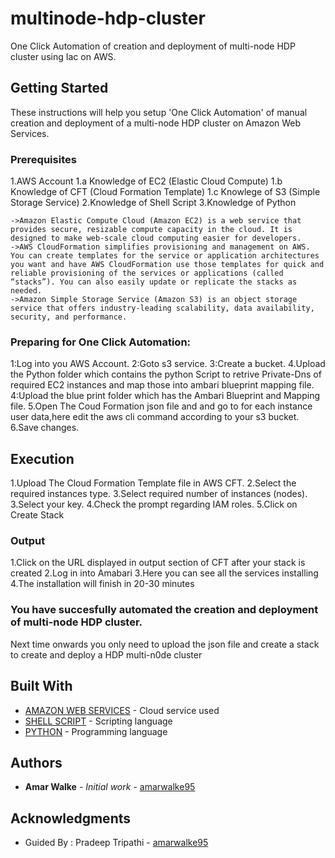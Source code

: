 # multinode-hdp-cluster

One Click Automation of creation and deployment of multi-node HDP cluster using Iac on AWS.

## Getting Started

These instructions will help you setup 'One Click Automation' of manual creation and deployment of a multi-node HDP cluster on Amazon Web Services.

### Prerequisites

1.AWS Account
  1.a Knowledge of EC2 (Elastic Cloud Compute)
  1.b Knowledge of CFT (Cloud Formation Template)
  1.c Knowlege of S3 (Simple Storage Service)
2.Knowledge of Shell Script
3.Knowledge of Python

```
->Amazon Elastic Compute Cloud (Amazon EC2) is a web service that provides secure, resizable compute capacity in the cloud. It is designed to make web-scale cloud computing easier for developers. 
->AWS CloudFormation simplifies provisioning and management on AWS. You can create templates for the service or application architectures you want and have AWS CloudFormation use those templates for quick and reliable provisioning of the services or applications (called “stacks”). You can also easily update or replicate the stacks as needed.
->Amazon Simple Storage Service (Amazon S3) is an object storage service that offers industry-leading scalability, data availability, security, and performance. 
```

### Preparing for One Click Automation:

1:Log into you AWS Account.
2:Goto s3 service.
3:Create a bucket.
4.Upload the Python folder which contains the python Script to retrive Private-Dns of required EC2 instances and map those into ambari blueprint mapping file.
4:Upload the blue print folder which has the Ambari Blueprint and Mapping file.
5.Open The Coud Formation json file and and go to for each instance user data,here edit the aws cli command according to your s3 bucket.
6.Save changes.


## Execution

1.Upload The Cloud Formation Template file in AWS CFT.
2.Select the required instances type.
3.Select required number of instances (nodes).
3.Select your key.
4.Check the prompt regarding IAM roles.
5.Click on Create Stack

### Output

1.Click on the URL displayed in output section of CFT after your stack is created
2.Log in into Amabari
3.Here you can see all the services installing
4.The installation will finish in 20-30 minutes


### You have succesfully automated the creation and deployment of multi-node HDP cluster.

Next time onwards you only need to upload the json file and create a stack to create and deploy a HDP multi-n0de cluster


## Built With

* [AMAZON WEB SERVICES](https://docs.aws.amazon.com/) - Cloud service used
* [SHELL SCRIPT](https://www.gnu.org/software/bash/manual/html_node/Shell-Scripts.html) - Scripting language
* [PYTHON](https://docs.python.org/3/) - Programming language


## Authors

* **Amar Walke** - *Initial work* - [amarwalke95](https://github.com/amarwalke95)


## Acknowledgments

* Guided By : Pradeep Tripathi - [amarwalke95](https://github.com/amarwalke95)

